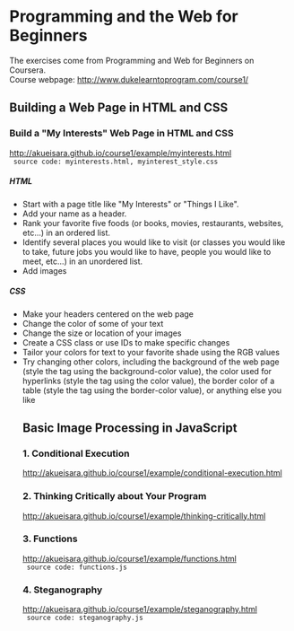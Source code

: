 Programming and the Web for Beginners
===================================
The exercises come from Programming and Web for Beginners on Coursera. </br>
Course webpage: http://www.dukelearntoprogram.com/course1/

Building a Web Page in HTML and CSS
-----------------------------------

### Build a "My Interests" Web Page in HTML and CSS
http://akueisara.github.io/course1/example/myinterests.html </br>
<code> source code: myinterests.html, myinterest_style.css </code>

##### HTML
* Start with a page title like "My Interests" or "Things I Like".
* Add your name as a header.
* Rank your favorite five foods (or books, movies, restaurants, websites, etc...) in an ordered list.
* Identify several places you would like to visit (or classes you would like to take, future jobs you would like to have, people you would like to meet, etc...) in an unordered list.
* Add images

##### CSS
* Make your headers centered on the web page
* Change the color of some of your text
* Change the size or location of your images
* Create a CSS class or use IDs to make specific changes
* Tailor your colors for text to your favorite shade using the RGB values
* Try changing other colors, including the background of the web page (style the <body> tag using the background-color value), the color used for hyperlinks (style the <a> tag using the color value), the border color of a table (style the <table> tag using the border-color value), or anything else you like

Basic Image Processing in JavaScript
-----------------------------------

### 1. Conditional Execution
http://akueisara.github.io/course1/example/conditional-execution.html </br>

### 2. Thinking Critically about Your Program
http://akueisara.github.io/course1/example/thinking-critically.html </br>

### 3. Functions
http://akueisara.github.io/course1/example/functions.html </br>
<code> source code: functions.js </code>

### 4. Steganography
http://akueisara.github.io/course1/example/steganography.html </br>
<code> source code: steganography.js </code>
